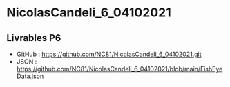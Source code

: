 # NicolasCandeli_6_04102021

## Livrables P6

* GitHub : https://github.com/NC81/NicolasCandeli_6_04102021.git
* JSON : https://github.com/NC81/NicolasCandeli_6_04102021/blob/main/FishEyeData.json